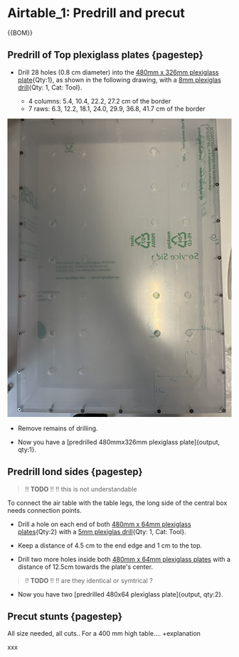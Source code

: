 
# Airtable_1: Predrill and precut

{{BOM}}

## Predrill of Top plexiglass plates {pagestep}

- Drill 28 holes (0.8 cm diameter) into the [480mm x 326mm plexiglass plate](plexiglass.yml#480x326pg){Qty:1}, as shown in the following drawing, with a [8mm plexiglas drill](tools.yml#1mmdrill){Qty: 1, Cat: Tool}.

     - 4 columns: 5.4, 10.4, 22.2, 27.2 cm of the border
     - 7 raws: 6.3, 12.2, 18.1, 24.0, 29.9, 36.8, 41.7 cm of the border

![](images/Top_plexiglas_drill_distances_all001.jpeg)
 
- Remove remains of drilling. 

- Now you have a [predrilled 480mmx326mm plexiglass plate]{output, qty:1}.

## Predrill lond sides {pagestep}

>!! **TODO**
>!!
>!! this is not understandable



To connect the air table with the table legs, the long side of the central box needs connection points. 

- Drill a hole on each end of both [480mm x 64mm plexiglass plates](plexiglass.yml#480x64pg){Qty:2} with a [5mm plexiglas drill](tools.yml#1mmdrill){Qty: 1, Cat: Tool}. 

- Keep a distance of 4.5 cm to the end edge and 1 cm to the top. 

- Drill two more holes inside both [480mm x 64mm plexiglass plates](plexiglass.yml#480x64pg) with a distance of 12.5cm towards the plate's center.


>!! **TODO**
>!!
>!! are they identical or symtrical ?

- Now you have two [predrilled 480x64 plexiglass plate]{output, qty:2}.


## Precut stunts {pagestep}

All size needed, all cuts..
For a 400 mm high table.... +explanation

xxx
